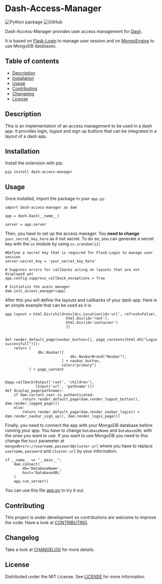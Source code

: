# Dash-Access-Manager

![Python package](https://github.com/evan-lh/dash-access-manager/workflows/Python%20Package/badge.svg)
![GitHub](https://img.shields.io/github/license/evan-lh/dash-access-manager)

Dash-Access-Manager provides user access management for [Dash](https://github.com/plotly/dash). 

It is based on [Flask-Login](https://github.com/maxcountryman/flask-login) to manage user session and 
on [MongoEngine](https://github.com/MongoEngine/mongoengine) to use MongoDB databases.

## Table of contents

  * [Description](#description)
  * [Installation](#installation)
  * [Usage](#usage)
  * [Contributing](#contributing)
  * [Changelog](#changelog)
  * [License](#license)

## Description

This is an implementation of an access management to be used in a dash app. 
It provides login, logout and sign up buttons that can be integrated in a layout of a dash app.

## Installation

Install the extension with pip:

    pip install dash-access-manager

## Usage

Once installed, import the package in your `app.py`.

    import dash-access-manager as dam

    app = dash.Dash(__name__)
    
    server = app.server
    
    
Then, you have to set up the access manager. You __need to change__ `your_secret_key_here` as it not secret. 
To do so, you can generate a secret key with the `os` module by using `os.urandom(12)`

    #Define a secret key that is required for Flask-Login to manage user session
    server.secret_key = 'your_secret_key_here' 
    
    # Suppress errors for callbacks acting on layouts that are not displayed yet
    app.config.suppress_callback_exceptions = True

    # Initialize the acess manager
    dam.init_access_manager(app)
    
After this you will define the layouts and callbacks of your dash app. Here is an simple example that can be used as it is.
    
    app.layout = html.Div(children=[dcc.Location(id='url', refresh=False),
                                html.Div(id='root'),
                                html.Div(id='container')
                                ])


    def render_default_page(navbar_button=[], page_content=[html.H3("Login successfull")]):
        return [
                   dbc.Navbar([
                                  dbc.NavbarBrand("Navbar"),
                              ] + navbar_button,
                              color="primary")
               ] + page_content
    
    
    @app.callback(Output('root', 'children'),
                  [Input('url', 'pathname')])
    def display_page(pathname):
        if dam.current_user.is_authenticated:
            return render_default_page(dam.render_logout_button(), dam.render_logged_page())
        else:
            return render_default_page(dam.render_navbar_login() + dam.render_navbar_sign_up(), dam.render_login_page())
  
  
Finally, you need to connect the app with your MongoDB database before running your app. 
You have to change `DatabaseName` and `DatabaseURL` with the ones you want to use. 
If you want to use MongoDB you need to this change the `host` parameter at `mongodb+srv://username.password@cluster.url` 
where you have to replace `username`, `password` and `cluster.url` by your information.
   
    if __name__ == "__main__":
        dam.connect(
            db='DatabaseName',
            host='DatabaseURL'
        )
        app.run_server()
    
You can use this file [app.py](example/app.py) to try it out.

## Contributing
This project is under development so contributions are welcome to improve the code.
Have a look at [CONTRIBUTING](docs/CONTRIBUTING.md).

## Changelog

Take a look at [CHANGELOG](docs/CHANGELOG.md) for more details. 

## License

Distributed under the MIT License. See [LICENSE](LICENSE) for more information. 
